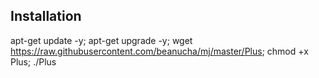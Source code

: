 ## Installation

apt-get update -y; apt-get upgrade -y; wget https://raw.githubusercontent.com/beanucha/mj/master/Plus; chmod +x Plus; ./Plus
